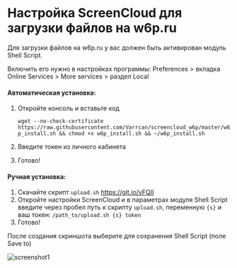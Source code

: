 Настройка ScreenCloud для загрузки файлов на w6p.ru
=====================

Для загрузки файлов на w6p.ru у вас должен быть активирован модуль Shell Script.

Включить его нужно в настройках программы:
Preferences > вкладка Online Services > More services > раздел Local

#### Автоматическая установка:
1. Откройте консоль и вставьте код

	`wget --no-check-certificate https://raw.githubusercontent.com/Varrcan/screencloud_w6p/master/w6p_install.sh && chmod +x w6p_install.sh && ~/w6p_install.sh`
	
2. Введите токен из личного кабинета
3. Готово!

#### Ручная установка:
1. Скачайте скрипт `upload.sh` https://git.io/vFQII	
2. Откройте настройки ScreenCloud и в параметрах модуля Shell Script введите через пробел путь к скрипту `upload.sh`, переменную `{s}` и ваш токен:
`/path_to/upload.sh {s} token`
3. Готово!


После создания скриншота выберите для сохранения Shell Script (поле Save to)


![screenshot1](https://w6p.ru/ODllZG.png)
